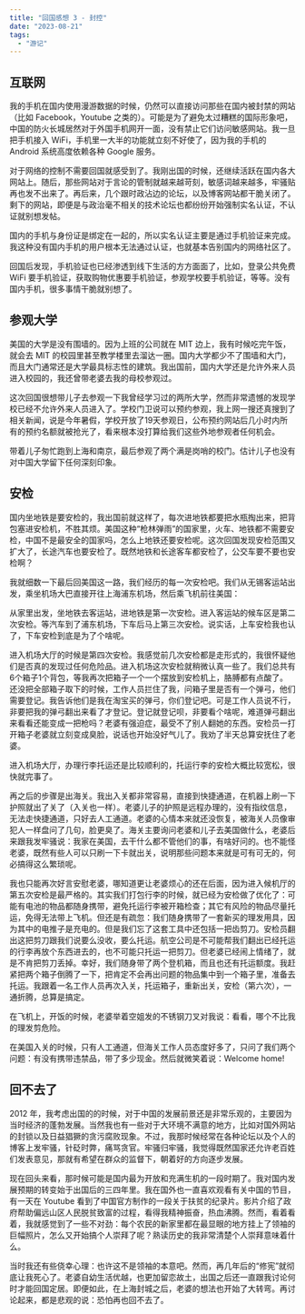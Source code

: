 ```yaml
---
title: "回国感想 3 - 封控"
date: "2023-08-21"
tags: 
  - "游记"
---
```


## 互联网

我的手机在国内使用漫游数据的时候，仍然可以直接访问那些在国内被封禁的网站（比如 Facebook，Youtube 之类的）。可能是为了避免太过糟糕的国际形象吧，中国的防火长城居然对于外国手机网开一面，没有禁止它们访问敏感网站。我一旦把手机接入 WiFi，手机里一大半的功能就立刻不好使了，因为我的手机的 Android 系统高度依赖各种 Google 服务。

对于网络的控制不需要回国就感受到了。我刚出国的时候，还继续活跃在国内各大网站上。随后，那些网站对于言论的管制就越来越苛刻，敏感词越来越多，牢骚贴再也发不出来了。再后来，几个跟时政沾边的论坛，以及博客网站都干脆关闭了。剩下的网站，即便是与政治毫不相关的技术论坛也都纷纷开始强制实名认证，不认证就别想发帖。

国内的手机与身份证是绑定在一起的，所以实名认证主要是通过手机验证来完成。我这种没有国内手机的用户根本无法通过认证，也就基本告别国内的网络社区了。

回国后发现，手机验证也已经渗透到线下生活的方方面面了，比如，登录公共免费 WiFi 要手机验证，获取购物优惠要手机验证，参观学校要手机验证，等等。没有国内手机，很多事情干脆就别想了。

## 参观大学

美国的大学是没有围墙的。因为上班的公司就在 MIT 边上，我有时候吃完午饭，就会去 MIT 的校园里甚至教学楼里去溜达一圈。国内大学都少不了围墙和大门，而且大门通常还是大学最具标志性的建筑。我出国前，国内大学还是允许外来人员进入校园的，我还曾带老婆去我的母校参观过。

这次回国很想带儿子去参观一下我曾经学习过的两所大学，然而非常遗憾的发现学校已经不允许外来人员进入了。学校门卫说可以预约参观，我上网一搜还真搜到了相关新闻，说是今年暑假，学校开放了19天参观日，公布预约网站后几小时内所有的预约名额就被抢光了，看来根本没打算给我们这些外地参观者任何机会。

带着儿子匆忙跑到上海和南京，最后参观了两个满是岗哨的校门。估计儿子也没有对中国大学留下任何深刻印象。

## 安检

国内坐地铁是要安检的，我出国前就这样了，每次进地铁都要把水瓶掏出来，把背包塞进安检机，不胜其烦。美国这种“枪林弹雨”的国家里，火车、地铁都不需要安检，中国不是最安全的国家吗，怎么上地铁还要安检呢。这次回国发现安检范围又扩大了，长途汽车也要安检了。既然地铁和长途客车都安检了，公交车要不要也安检啊？

我就细数一下最后回美国这一路，我们经历的每一次安检吧。我们从无锡客运站出发，乘坐机场大巴直接开往上海浦东机场，然后乘飞机前往美国：

从家里出发，坐地铁去客运站，进地铁是第一次安检。进入客运站的候车区是第二次安检。等汽车到了浦东机场，下车后马上第三次安检。说实话，上车安检我也认了，下车安检到底是为了个啥呢。

进入机场大厅的时候是第四次安检。我感觉前几次安检都是走形式的，我很怀疑他们是否真的发现过任何危险品。进入机场这次安检就稍微认真一些了。我们总共有6个箱子1个背包，等我再次把箱子一个一个摆放到安检机上，胳膊都有点酸了。还没把全部箱子取下的时候，工作人员拦住了我，问箱子里是否有一个弹弓，他们需要登记。我告诉他们是我在淘宝买的弹弓，你们登记吧。可是工作人员说不行，非要把我的弹弓翻出来看了才登记。登记就登记呗，非要看个啥呢，难道弹弓翻出来看看还能变成一把枪吗？老婆有强迫症，最受不了别人翻她的东西。安检员一打开箱子老婆就立刻变成臭脸，说话也开始没好气儿了。我劝了半天总算安抚住了老婆。

进入机场大厅，办理行李托运还是比较顺利的，托运行李的安检大概比较宽松，很快就完事了。

再之后的步骤是出海关。我出入关都非常容易，直接到快捷通道，在机器上刷一下护照就出了关了（入关也一样）。老婆儿子的护照是远程办理的，没有指纹信息，无法走快捷通道，只好去人工通道。老婆的心情本来就还没恢复，被海关人员像审犯人一样盘问了几句，脸更臭了。海关主要询问老婆和儿子去美国做什么，老婆后来跟我发牢骚说：我家在美国，去干什么都不管他们的事，有啥好问的。也不能怪老婆，既然有些人可以只刷一下卡就出关，说明那些问题本来就是可有可无的，何必搞得这么繁琐呢。

我也只能再次好言安慰老婆，哪知道更让老婆烦心的还在后面，因为进入候机厅的第五次安检是最严格的。其实我们打包行李的时候，就已经为安检做了优化了：可能有电池的物品都随身携带，避免托运行李被开箱检查；其它有风险的物品尽量托运，免得无法带上飞机。但还是有疏忽：我们随身携带了一套新买的理发用具，因为其中的电推子是充电的。但是我们忘了这套工具中还包括一把齿剪刀。安检员翻出这把剪刀跟我们说要么没收，要么托运。航空公司是不可能帮我们翻出已经托运的行李再放个东西进去的，也不可能只托运一把剪刀。但老婆已经闹上情绪了，就是不肯把剪刀丢掉。幸好，我们随身带了两个登机箱，而且也还有托运额度。我赶紧把两个箱子倒腾了一下，把肯定不会再出问题的物品集中到一个箱子里，准备去托运。我跟着一名工作人员再次入关，托运箱子，重新出关，安检（第六次），一通折腾，总算是搞定。

在飞机上，开饭的时候，老婆举着空姐发的不锈钢刀叉对我说：看看，哪个不比我的理发剪危险。

在美国入关的时候，只有人工通道，但海关工作人员态度好多了，只问了我们两个问题：有没有携带违禁品，带了多少现金。然后就微笑着说：Welcome home!

## 回不去了

2012 年，我考虑出国的的时候，对于中国的发展前景还是非常乐观的，主要因为当时经济的蓬勃发展。当然我也有一些对于大环境不满意的地方，比如对国外网站的封锁以及日益猖獗的贪污腐败现象。不过，我那时候经常在各种论坛以及个人的博客上发牢骚，针砭时弊，痛骂贪官。牢骚归牢骚，我觉得既然国家还允许老百姓们发表意见，那就有希望在群众的监督下，朝着好的方向逐步发展。

现在回头来看，那时候可能是国内最为开放和充满生机的一段时期了。我对国内发展预期的转变始于出国后的三四年里。我在国外也一直喜欢观看有关中国的节目，有一天在 Youtube 看到了中国官方制作的一段关于扶贫的纪录片。影片介绍了政府帮助偏远山区人民脱贫致富的过程，看得我精神振奋，热血沸腾。然而，看着看着，我就感觉到了一些不对劲：每个农民的新家里都在最显眼的地方挂上了领袖的巨幅照片，怎么又开始搞个人崇拜了呢？熟读历史的我非常清楚个人崇拜意味着什么。

当时我还有些侥幸心理：也许这不是领袖的本意吧。然而，再几年后的“修宪”就彻底让我死心了。老婆自幼生活优越，也更加留恋故土，出国之后还一直跟我讨论何时才能回国定居。即便如此，在上海封城之后，老婆的想法也开始了大转弯。再讨论起来，都是悲观的说：恐怕再也回不去了。
